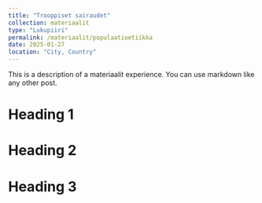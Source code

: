 ```yaml
---
title: "Trooppiset sairaudet"
collection: materiaalit
type: "Lukupiiri"
permalink: /materiaalit/populaatioetiikka
date: 2025-01-27
location: "City, Country"
---
```


This is a description of a materiaalit experience. You can use markdown like any other post.

Heading 1
======

Heading 2
======

Heading 3
======
